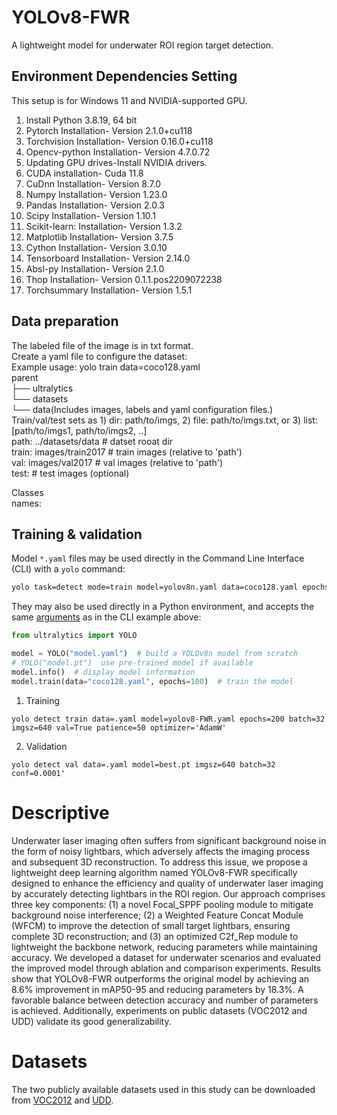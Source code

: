 # YOLOv8-FWR
A lightweight model for underwater ROI region target detection. 

## **Environment Dependencies Setting**  

This setup is for Windows 11 and NVIDIA-supported GPU.
1.	Install Python 3.8.19, 64 bit
2.	Pytorch Installation- Version 2.1.0+cu118
3.	Torchvision Installation- Version 0.16.0+cu118
4.	Opencv-python Installation- Version 4.7.0.72
5.	Updating GPU drives-Install NVIDIA drivers.
6.	CUDA installation- Cuda 11.8
7.	CuDnn Installation- Version 8.7.0 
8.	Numpy Installation- Version 1.23.0
9.	Pandas Installation- Version 2.0.3
10.	Scipy Installation- Version 1.10.1
11.	Scikit-learn: Installation- Version 1.3.2
12.	Matplotlib Installation- Version 3.7.5
13.	Cython Installation- Version 3.0.10
14.	Tensorboard Installation- Version 2.14.0
15.	Absl-py Installation- Version 2.1.0
16.	Thop Installation- Version 0.1.1.pos2209072238
17.	Torchsummary Installation- Version 1.5.1

##  **Data preparation**  
The labeled file of the image is in txt format.  
Create a yaml file to configure the dataset:  
 Example usage: yolo train data=coco128.yaml  
 parent  
 ├── ultralytics  
 └── datasets  
     └── data(Includes images, labels and yaml configuration files.)  
Train/val/test sets as 1) dir: path/to/imgs, 2) file: path/to/imgs.txt, or 3) list: [path/to/imgs1, path/to/imgs2, ..]  
path: ../datasets/data  # datset rooat dir  
train: images/train2017  # train images (relative to 'path')   
val: images/val2017  # val images (relative to 'path')   
test:  # test images (optional)  

Classes  
names:

## **Training & validation**  

Model `*.yaml` files may be used directly in the Command Line Interface (CLI) with a `yolo` command:

```bash
yolo task=detect mode=train model=yolov8n.yaml data=coco128.yaml epochs=100
```

They may also be used directly in a Python environment, and accepts the same [arguments](https://docs.ultralytics.com/usage/cfg/) as in the CLI example above:

```python
from ultralytics import YOLO

model = YOLO("model.yaml")  # build a YOLOv8n model from scratch
# YOLO("model.pt")  use pre-trained model if available
model.info()  # display model information
model.train(data="coco128.yaml", epochs=100)  # train the model
```
1.	Training
```
yolo detect train data=.yaml model=yolov8-FWR.yaml epochs=200 batch=32 imgsz=640 val=True patience=50 optimizer='AdamW'
```
2.	Validation
```
yolo detect val data=.yaml model=best.pt imgsz=640 batch=32 conf=0.0001'
```
# Descriptive
Underwater laser imaging often suffers from significant background noise in the form of noisy lightbars, which adversely affects the imaging process and subsequent 3D reconstruction. To address this issue, we propose a lightweight deep learning algorithm named YOLOv8-FWR specifically designed to enhance the efficiency and quality of underwater laser imaging by accurately detecting lightbars in the ROI region. Our approach comprises three key components: (1) a novel Focal_SPPF pooling module to mitigate background noise interference; (2) a Weighted Feature Concat Module (WFCM) to improve the detection of small target lightbars, ensuring complete 3D reconstruction; and (3) an optimized C2f_Rep module to lightweight the backbone network, reducing parameters while maintaining accuracy. We developed a dataset for underwater scenarios and evaluated the improved model through ablation and comparison experiments. Results show that YOLOv8-FWR outperforms the original model by achieving an 8.6% improvement in mAP50-95 and reducing parameters by 18.3%. A favorable balance between detection accuracy and number of parameters is achieved. Additionally, experiments on public datasets (VOC2012 and UDD) validate its good generalizability.
# Datasets
The two publicly available datasets used in this study can be downloaded from [VOC2012](http://host.robots.ox.ac.uk/pascal/VOC/voc2012/index.html#rights) and [UDD](https://github.com/chongweiliu/UDD_Official).
